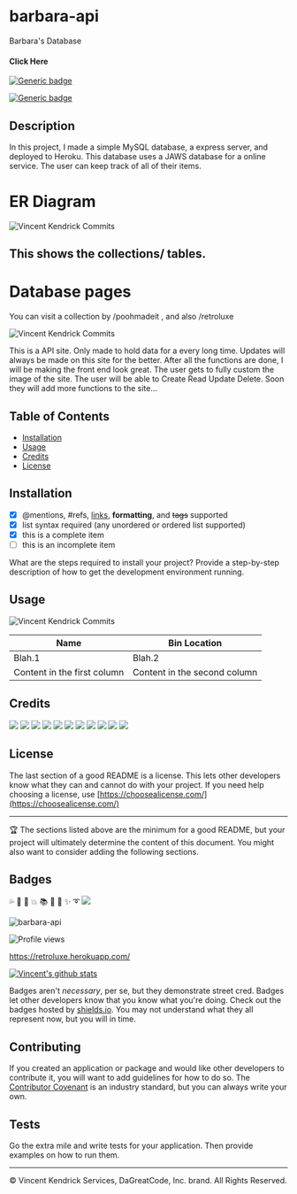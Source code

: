 # barbara-api
Barbara's Database

#### Click Here
[![Generic badge](https://img.shields.io/badge/WebSite-Heroku-purple.svg)](https://retroluxe.herokuapp.com/)

[![Generic badge](https://img.shields.io/badge/Repo_Link-Github-<COLOR>.svg)](https://github.com/dagreatcode/barbara-api.git)


<!-- [Website Page](https://retroluxe.herokuapp.com/) -->

<!-- 
[Github Link](https://github.com/dagreatcode/barbara-api.git) -->




## Description 

In this project, I made a simple MySQL database, a express server, and deployed to Heroku. This database uses a JAWS database for a online service. The user can keep track of all of their items. 

# ER Diagram
![Vincent Kendrick Commits](./public/assets/img/erdiagram.png)
## This shows the collections/ tables.

# Database pages

You can visit a collection by /poohmadeit , and also /retroluxe

![Vincent Kendrick Commits](./public/assets/img/demo2.png)

This is a API site. Only made to hold data for a every long time. Updates will always be made on this site for the better. After all the functions are done, I will be making the front end look great. The user gets to fully custom the image of the site. The user will be able to Create Read Update Delete. Soon they will add more functions to the site...

## Table of Contents

* [Installation](#installation)
* [Usage](#usage)
* [Credits](#credits)
* [License](#license)

## Installation

- [x] @mentions, #refs, [links](), **formatting**, and <del>tags</del> supported
- [x] list syntax required (any unordered or ordered list supported)
- [x] this is a complete item
- [ ] this is an incomplete item

What are the steps required to install your project? Provide a step-by-step description of how to get the development environment running.


## Usage 

![Vincent Kendrick Commits](./public/assets/img/demo1.png)


Name | Bin Location
------------ | -------------
Blah.1 | Blah.2
Content in the first column | Content in the second column

## Credits

<img src="https://img.shields.io/badge/javascript%20-%23323330.svg?&style=for-the-badge&logo=javascript&logoColor=%23F7DF1E"/>

<img src="https://img.shields.io/badge/bootstrap%20-%23563D7C.svg?&style=for-the-badge&logo=bootstrap&logoColor=white"/>

<img src="https://img.shields.io/badge/node.js%20-%2343853D.svg?&style=for-the-badge&logo=node.js&logoColor=white"/>

<img src="https://img.shields.io/badge/express.js%20-%23404d59.svg?&style=for-the-badge"/>

<img src="https://img.shields.io/badge/mysql-%2300f.svg?&style=for-the-badge&logo=mysql&logoColor=white"/>

<img src="https://img.shields.io/badge/jquery%20-%230769AD.svg?&style=for-the-badge&logo=jquery&logoColor=white"/>

<img src="https://img.shields.io/badge/heroku%20-%23430098.svg?&style=for-the-badge&logo=heroku&logoColor=white"/>

<img src="https://img.shields.io/badge/adobe%20xd%20-%23FF26BE.svg?&style=for-the-badge&logo=adobe%20xd&logoColor=white"/>

<img src="https://img.shields.io/badge/adobe%20photoshop%20-%2331A8FF.svg?&style=for-the-badge&logo=adobe%20photoshop&logoColor=white"/>

<img src="https://img.shields.io/badge/adobe%20illustrator%20-%23FF9A00.svg?&style=for-the-badge&logo=adobe%20illustrator&logoColor=white"/>

<img src="https://img.shields.io/badge/figma%20-%23F24E1E.svg?&style=for-the-badge&logo=figma&logoColor=white"/>




## License

The last section of a good README is a license. This lets other developers know what they can and cannot do with your project. If you need help choosing a license, use [https://choosealicense.com/](https://choosealicense.com/)


---

🏆 The sections listed above are the minimum for a good README, but your project will ultimately determine the content of this document. You might also want to consider adding the following sections.

## Badges 

:sweat_drops:
:light_rail:
:scroll:
:boom:
:books:
:notebook:
:rocket:
:sparkles:
:curly_loop:
![](https://raw.githubusercontent.com/acervenky/animated-github-badges/master/assets/pro.gif)

![barbara-api](https://img.shields.io/github/languages/top/dagreatcode/barbara-api)

![Profile views](https://gpvc.arturio.dev/dagreatcode)

https://retroluxe.herokuapp.com/

[![Vincent's github stats](https://github-readme-stats.vercel.app/api?username=dagreatcode&theme=blue-green)](https://github.com/dagreatcode/barbara-api)

Badges aren't _necessary_, per se, but they demonstrate street cred. Badges let other developers know that you know what you're doing. Check out the badges hosted by [shields.io](https://shields.io/). You may not understand what they all represent now, but you will in time.


## Contributing

If you created an application or package and would like other developers to contribute it, you will want to add guidelines for how to do so. The [Contributor Covenant](https://www.contributor-covenant.org/) is an industry standard, but you can always write your own.

## Tests

Go the extra mile and write tests for your application. Then provide examples on how to run them.


---
© Vincent Kendrick Services, DaGreatCode, Inc. brand. All Rights Reserved.

